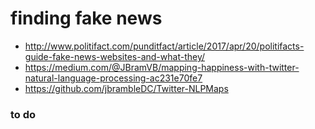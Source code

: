 # finding fake news 

* http://www.politifact.com/punditfact/article/2017/apr/20/politifacts-guide-fake-news-websites-and-what-they/
* https://medium.com/@JBramVB/mapping-happiness-with-twitter-natural-language-processing-ac231e70fe7
* https://github.com/jbrambleDC/Twitter-NLPMaps

### to do
